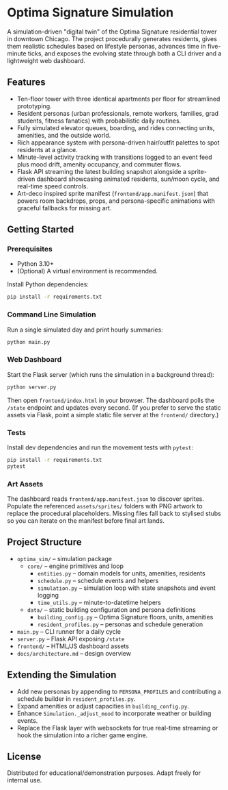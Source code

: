 # Optima Signature Simulation

A simulation-driven "digital twin" of the Optima Signature residential tower in downtown Chicago. The project procedurally generates residents, gives them realistic schedules based on lifestyle personas, advances time in five-minute ticks, and exposes the evolving state through both a CLI driver and a lightweight web dashboard.

## Features
- Ten-floor tower with three identical apartments per floor for streamlined prototyping.
- Resident personas (urban professionals, remote workers, families, grad students, fitness fanatics) with probabilistic daily routines.
- Fully simulated elevator queues, boarding, and rides connecting units, amenities, and the outside world.
- Rich appearance system with persona-driven hair/outfit palettes to spot residents at a glance.
- Minute-level activity tracking with transitions logged to an event feed plus mood drift, amenity occupancy, and commuter flows.
- Flask API streaming the latest building snapshot alongside a sprite-driven dashboard showcasing animated residents, sun/moon cycle, and real-time speed controls.
- Art-deco inspired sprite manifest (`frontend/app.manifest.json`) that powers room backdrops, props, and persona-specific animations with graceful fallbacks for missing art.

## Getting Started

### Prerequisites
- Python 3.10+
- (Optional) A virtual environment is recommended.

Install Python dependencies:

```bash
pip install -r requirements.txt
```

### Command Line Simulation

Run a single simulated day and print hourly summaries:

```bash
python main.py
```

### Web Dashboard

Start the Flask server (which runs the simulation in a background thread):

```bash
python server.py
```

Then open `frontend/index.html` in your browser. The dashboard polls the `/state` endpoint and updates every second. (If you prefer to serve the static assets via Flask, point a simple static file server at the `frontend/` directory.)

### Tests

Install dev dependencies and run the movement tests with `pytest`:

```bash
pip install -r requirements.txt
pytest
```

### Art Assets

The dashboard reads `frontend/app.manifest.json` to discover sprites. Populate the referenced `assets/sprites/` folders with PNG artwork to replace the procedural placeholders. Missing files fall back to stylised stubs so you can iterate on the manifest before final art lands.

## Project Structure

- `optima_sim/` – simulation package
  - `core/` – engine primitives and loop
    - `entities.py` – domain models for units, amenities, residents
    - `schedule.py` – schedule events and helpers
    - `simulation.py` – simulation loop with state snapshots and event logging
    - `time_utils.py` – minute-to-datetime helpers
  - `data/` – static building configuration and persona definitions
    - `building_config.py` – Optima Signature floors, units, amenities
    - `resident_profiles.py` – personas and schedule generation
- `main.py` – CLI runner for a daily cycle
- `server.py` – Flask API exposing `/state`
- `frontend/` – HTML/JS dashboard assets
- `docs/architecture.md` – design overview

## Extending the Simulation
- Add new personas by appending to `PERSONA_PROFILES` and contributing a schedule builder in `resident_profiles.py`.
- Expand amenities or adjust capacities in `building_config.py`.
- Enhance `Simulation._adjust_mood` to incorporate weather or building events.
- Replace the Flask layer with websockets for true real-time streaming or hook the simulation into a richer game engine.

## License
Distributed for educational/demonstration purposes. Adapt freely for internal use.
